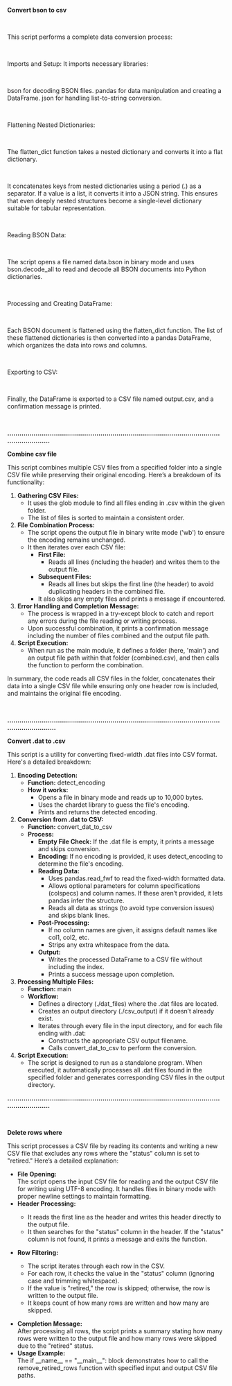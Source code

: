 <strong>Convert bson to csv</strong>

&nbsp;

This script performs a complete data conversion process:

&nbsp;

Imports and Setup: It imports necessary libraries:

&nbsp;

bson for decoding BSON files. pandas for data manipulation and creating a DataFrame. json for handling list-to-string conversion.

&nbsp;

Flattening Nested Dictionaries:

&nbsp;

The flatten_dict function takes a nested dictionary and converts it into a flat dictionary.

&nbsp;

It concatenates keys from nested dictionaries using a period (.) as a separator. If a value is a list, it converts it into a JSON string. This ensures that even deeply nested structures become a single-level dictionary suitable for tabular representation.

&nbsp;

Reading BSON Data:

&nbsp;

The script opens a file named data.bson in binary mode and uses bson.decode_all to read and decode all BSON documents into Python dictionaries.

&nbsp;

Processing and Creating DataFrame:

&nbsp;

Each BSON document is flattened using the flatten_dict function. The list of these flattened dictionaries is then converted into a pandas DataFrame, which organizes the data into rows and columns.

&nbsp;

Exporting to CSV:

&nbsp;

Finally, the DataFrame is exported to a CSV file named output.csv, and a confirmation message is printed.

<strong> </strong>

<strong>………………………………………………………………………………………………………………</strong>

<strong>Combine csv file</strong>

This script combines multiple CSV files from a specified folder into a single CSV file while preserving their original encoding. Here’s a breakdown of its functionality:
<ol>
 	<li><strong>Gathering CSV Files:</strong>
<ul>
 	<li>It uses the glob module to find all files ending in .csv within the given folder.</li>
 	<li>The list of files is sorted to maintain a consistent order.</li>
</ul>
</li>
 	<li><strong>File Combination Process:</strong>
<ul>
 	<li>The script opens the output file in binary write mode ('wb') to ensure the encoding remains unchanged.</li>
 	<li>It then iterates over each CSV file:
<ul>
 	<li><strong>First File:</strong>
<ul>
 	<li>Reads all lines (including the header) and writes them to the output file.</li>
</ul>
</li>
 	<li><strong>Subsequent Files:</strong>
<ul>
 	<li>Reads all lines but skips the first line (the header) to avoid duplicating headers in the combined file.</li>
</ul>
</li>
 	<li>It also skips any empty files and prints a message if encountered.</li>
</ul>
</li>
</ul>
</li>
 	<li><strong>Error Handling and Completion Message:</strong>
<ul>
 	<li>The process is wrapped in a try-except block to catch and report any errors during the file reading or writing process.</li>
 	<li>Upon successful combination, it prints a confirmation message including the number of files combined and the output file path.</li>
</ul>
</li>
 	<li><strong>Script Execution:</strong>
<ul>
 	<li>When run as the main module, it defines a folder (here, 'main') and an output file path within that folder (combined.csv), and then calls the function to perform the combination.</li>
</ul>
</li>
</ol>
In summary, the code reads all CSV files in the folder, concatenates their data into a single CSV file while ensuring only one header row is included, and maintains the original file encoding.

&nbsp;

<strong>…………………………………………………………………………………………………………………</strong>

<strong>Convert .dat to .csv</strong>

This script is a utility for converting fixed-width .dat files into CSV format. Here's a detailed breakdown:
<ol>
 	<li><strong>Encoding Detection:</strong>
<ul>
 	<li><strong>Function:</strong> detect_encoding</li>
 	<li><strong>How it works:</strong>
<ul>
 	<li>Opens a file in binary mode and reads up to 10,000 bytes.</li>
 	<li>Uses the chardet library to guess the file's encoding.</li>
 	<li>Prints and returns the detected encoding.</li>
</ul>
</li>
</ul>
</li>
 	<li><strong>Conversion from .dat to CSV:</strong>
<ul>
 	<li><strong>Function:</strong> convert_dat_to_csv</li>
 	<li><strong>Process:</strong>
<ul>
 	<li><strong>Empty File Check:</strong> If the .dat file is empty, it prints a message and skips conversion.</li>
 	<li><strong>Encoding:</strong> If no encoding is provided, it uses detect_encoding to determine the file's encoding.</li>
 	<li><strong>Reading Data:</strong>
<ul>
 	<li>Uses pandas.read_fwf to read the fixed-width formatted data.</li>
 	<li>Allows optional parameters for column specifications (colspecs) and column names. If these aren’t provided, it lets pandas infer the structure.</li>
 	<li>Reads all data as strings (to avoid type conversion issues) and skips blank lines.</li>
</ul>
</li>
 	<li><strong>Post-Processing:</strong>
<ul>
 	<li>If no column names are given, it assigns default names like col1, col2, etc.</li>
 	<li>Strips any extra whitespace from the data.</li>
</ul>
</li>
 	<li><strong>Output:</strong>
<ul>
 	<li>Writes the processed DataFrame to a CSV file without including the index.</li>
 	<li>Prints a success message upon completion.</li>
</ul>
</li>
</ul>
</li>
</ul>
</li>
 	<li><strong>Processing Multiple Files:</strong>
<ul>
 	<li><strong>Function:</strong> main</li>
 	<li><strong>Workflow:</strong>
<ul>
 	<li>Defines a directory (./dat_files) where the .dat files are located.</li>
 	<li>Creates an output directory (./csv_output) if it doesn’t already exist.</li>
 	<li>Iterates through every file in the input directory, and for each file ending with .dat:
<ul>
 	<li>Constructs the appropriate CSV output filename.</li>
 	<li>Calls convert_dat_to_csv to perform the conversion.</li>
</ul>
</li>
</ul>
</li>
</ul>
</li>
 	<li><strong>Script Execution:</strong>
<ul>
 	<li>The script is designed to run as a standalone program. When executed, it automatically processes all .dat files found in the specified folder and generates corresponding CSV files in the output directory.</li>
</ul>
</li>
</ol>
<strong>………………………………………………………………………………………………………………</strong>

<strong> </strong>

<strong>Delete rows where</strong>

This script processes a CSV file by reading its contents and writing a new CSV file that excludes any rows where the "status" column is set to "retired." Here’s a detailed explanation:
<ul>
 	<li data-start="188" data-end="400"><strong data-start="188" data-end="205">File Opening:</strong><br data-start="205" data-end="208" />The script opens the input CSV file for reading and the output CSV file for writing using UTF-8 encoding. It handles files in binary mode with proper newline settings to maintain formatting.</li>
 	<li data-start="404" data-end="428"><strong data-start="404" data-end="426">Header Processing:</strong></li>
</ul>
<ul data-start="431" data-end="663">
 	<li style="list-style-type: none;">
<ul>
 	<li data-start="431" data-end="522">It reads the first line as the header and writes this header directly to the output file.</li>
 	<li data-start="525" data-end="663">It then searches for the "status" column in the header. If the "status" column is not found, it prints a message and exits the function.</li>
</ul>
</li>
</ul>
<ul>
 	<li data-start="667" data-end="687"><strong data-start="667" data-end="685">Row Filtering:</strong></li>
</ul>
<ul data-start="690" data-end="1017">
 	<li style="list-style-type: none;">
<ul>
 	<li data-start="690" data-end="740">The script iterates through each row in the CSV.</li>
 	<li data-start="743" data-end="842">For each row, it checks the value in the "status" column (ignoring case and trimming whitespace).</li>
 	<li data-start="845" data-end="943">If the value is "retired," the row is skipped; otherwise, the row is written to the output file.</li>
 	<li data-start="946" data-end="1017">It keeps count of how many rows are written and how many are skipped.</li>
</ul>
</li>
</ul>
<ul>
 	<li data-start="1021" data-end="1217"><strong data-start="1021" data-end="1044">Completion Message:</strong><br data-start="1044" data-end="1047" />After processing all rows, the script prints a summary stating how many rows were written to the output file and how many rows were skipped due to the "retired" status.</li>
 	<li data-start="1221" data-end="1390"><strong data-start="1221" data-end="1239">Usage Example:</strong><br data-start="1239" data-end="1242" />The if __name__ == "__main__": block demonstrates how to call the remove_retired_rows function with specified input and output CSV file paths.</li>
</ul>
&nbsp;
